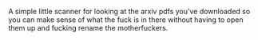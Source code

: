 A simple little scanner for looking at the arxiv pdfs you've downloaded so
you can make sense of what the fuck is in there without having to open them
up and fucking rename the motherfuckers.
